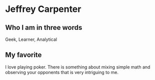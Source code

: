 # Jeffrey Carpenter

## Who I am in three words
Geek, Learner, Analytical

## My favorite
I love playing poker. There is something about mixing simple math and observing your opponents that is very intriguing to me.